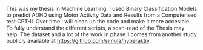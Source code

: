 This was my thesis in Machine Learning. I used Binary Classification Models to predict ADHD
using Motor Activity Data and Results from a Computerised test CPT-II.
Over time I will clean up the code and make it more accesible. To fully understand the different
scripts, a scan-read of the Thesis may help.
The dataset and a lot of the work in phase 1 comes from another study publicly available
at https://github.com/simula/hyperaktiv. 
